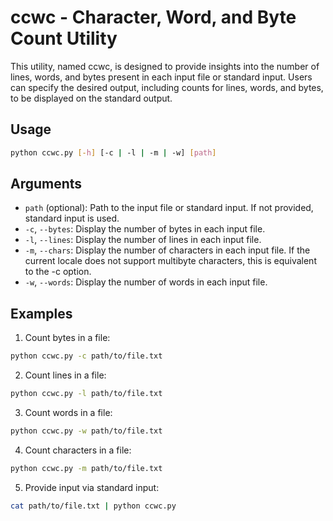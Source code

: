 # ccwc - Character, Word, and Byte Count Utility

This utility, named ccwc, is designed to provide insights into the number of lines, words, and bytes present in each input file or standard input. Users can specify the desired output, including counts for lines, words, and bytes, to be displayed on the standard output.

## Usage

```bash
python ccwc.py [-h] [-c | -l | -m | -w] [path]
```

## Arguments
- `path` (optional): Path to the input file or standard input. If not provided, standard input is used.
- `-c`, `--bytes`: Display the number of bytes in each input file.
- `-l`, `--lines`: Display the number of lines in each input file.
- `-m`, `--chars`: Display the number of characters in each input file. If the current locale does not support multibyte characters, this is equivalent to the -c option.
- `-w`, `--words`: Display the number of words in each input file.

## Examples

1. Count bytes in a file:

```bash
python ccwc.py -c path/to/file.txt
```

2. Count lines in a file:

```bash
python ccwc.py -l path/to/file.txt
```

3. Count words in a file:

```bash
python ccwc.py -w path/to/file.txt
```

4. Count characters in a file:

```bash
python ccwc.py -m path/to/file.txt
```

5. Provide input via standard input:

```bash
cat path/to/file.txt | python ccwc.py
```

